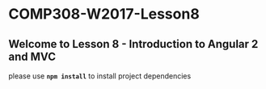 # COMP308-W2017-Lesson8

## Welcome to Lesson 8 - Introduction to Angular 2 and MVC

please use **`npm install`** to install project dependencies
